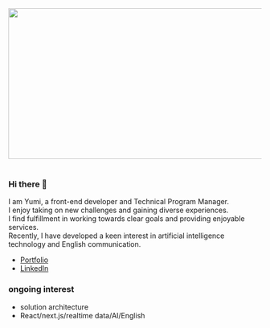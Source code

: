 <a href="https://github.com/devxb/gitanimals">
<img
  src="https://render.gitanimals.org/farms/newyumi"
  width="600"
  height="300"
/>
</a><br/><br/>


### Hi there 👋
I am Yumi, a front-end developer and Technical Program Manager.<br/>
I enjoy taking on new challenges and gaining diverse experiences.<br/>
I find fulfillment in working towards clear goals and providing enjoyable services.<br/>
Recently, I have developed a keen interest in artificial intelligence technology and English communication.

- [Portfolio](https://newyumi.github.io/)
- [LinkedIn](https://www.linkedin.com/in/yumi-yang-b73221104/)

### ongoing interest
- solution architecture
- React/next.js/realtime data/AI/English
